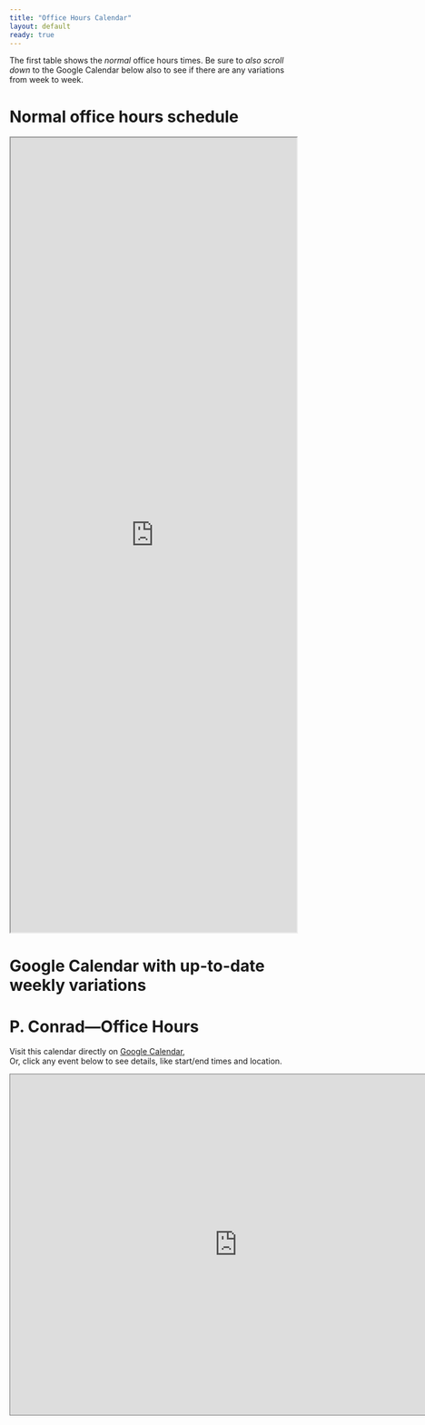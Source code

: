 ```yaml
---
title: "Office Hours Calendar"
layout: default
ready: true
---
```


The first table shows the *normal* office hours times.  Be sure to *also scroll down* to the Google Calendar below also to see if there are any variations from week to week.

# Normal office hours schedule

<style>
div.officeHours iframe { width: 100%; height: 1400px; overflow: scroll; }  
</style>

<div class="officeHours">
  
<iframe src="https://docs.google.com/spreadsheets/d/e/2PACX-1vQWGznnNtZfQ07djiQONGad0eCjV_ohMEgyHEjatNw5KaVCq3ehfEHC9ElwZPYYr2qpg3R7S6DsaYii/pubhtml?widget=true&amp;headers=false"></iframe>

</div>

# Google Calendar with up-to-date weekly variations

<style type="text/css">
.pageBreakBefore {page-break-before:always;}
.style1 {color: #999999}
.style2 {font-size: smaller}
table#sched  tr td {font-size: 0.7em;}
table.hdrLinks * td { padding-right: 2em;}
table.hdrLinks * td.curr { font-weight:bold; }
</style>

<h1>P. Conrad—<strong>Office Hours</strong></h1>

<p>Visit this calendar directly on <a href="https://www.google.com/calendar/embed?src=qh0k0bp1smu751rioqj9shommc%40group.calendar.google.com&ctz=America/Los_Angeles&mode=AGENDA">Google Calendar</a>,<br>
Or, click any event below to see details, like start/end times and location.</p>
<iframe src="https://www.google.com/calendar/embed?title=Conrad%20and%20TA%20Office%20Hours&amp;mode=AGENDA&amp;height=600&amp;wkst=1&amp;bgcolor=%23FFFFFF&amp;src=qh0k0bp1smu751rioqj9shommc%40group.calendar.google.com&amp;color=%23B1365F&amp;ctz=America%2FLos_Angeles" style=" border:solid 1px #777 " width="800" height="600" frameborder="0" scrolling="no" style="border: 10px solid blue">Loading...</iframe>

</div> 

